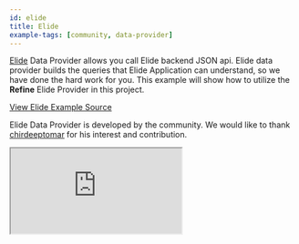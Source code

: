 ```yaml
---
id: elide
title: Elide
example-tags: [community, data-provider]
---
```


[Elide](https://elide.io/) Data Provider allows you call Elide backend JSON api. Elide data provider builds the queries that Elide Application can understand, so we have done the hard work for you. This example will show how to utilize the **Refine** Elide Provider in this project.

[View Elide Example Source](https://github.com/chirdeeptomar/refine-elide-rest)

Elide Data Provider is developed by the community. We would like to thank [chirdeeptomar](https://github.com/chirdeeptomar/refine-elide-rest) for his interest and contribution.

<iframe loading="lazy" src="https://codesandbox.io/embed/github/chirdeeptomar/refine-elide-rest?view=preview&theme=dark&codemirror=1"
     style={{width: "100%", height:"80vh", border: "0px", borderRadius: "8px", overflow:"hidden"}}
     title="refine-elide-rest"
     allow="accelerometer; ambient-light-sensor; camera; encrypted-media; geolocation; gyroscope; hid; microphone; midi; payment; usb; vr; xr-spatial-tracking"
     sandbox="allow-forms allow-modals allow-popups allow-presentation allow-same-origin allow-scripts"
></iframe>
